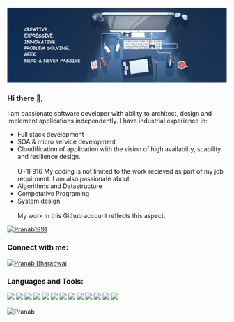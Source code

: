 ![Header](https://github.com/Pranab1991/Pranab1991/blob/main/asset/headerBanner.png "Header")

### Hi there 👋,

I am passionate software developer with ability to architect, design and implement applications independently. I have industrial experience in:
- Full stack development
- SOA & micro service development
- Cloudification of application with the vision of high availabilty, scability and resilience design.<br><br>
U+1F916 My coding is not limited to the work recieved as part of my job requirment. I am also passionate about: 
- Algorithms and Datastructure
- Competative Programing
- System design<br><br>
My work in this Github account reflects this aspect.  

<p align="left"> <a href="https://github.com/ryo-ma/github-profile-trophy"><img src="https://github-profile-trophy.vercel.app/?username=Pranab1991" alt="Pranab1991" /></a> </p>

<h3 align="left">Connect with me:</h3>
<p align="left">
<a href="https://www.linkedin.com/in/pranab-bharadwaj-237887176" target="blank"><img align="center" src="https://raw.githubusercontent.com/rahuldkjain/github-profile-readme-generator/master/src/images/icons/Social/linked-in-alt.svg" alt="Pranab Bharadwaj" height="30" width="40" /></a>
</p>

<h3 align="left">Languages and Tools:</h3>

![](https://img.shields.io/badge/OS-Linux-informational?style=flat&logo=linux&logoColor=white&color=2bbc8a)
![](https://img.shields.io/badge/Editor-IntelliJ_IDEA-informational?style=flat&logo=intellij-idea&logoColor=white&color=2bbc8a)
![](https://img.shields.io/badge/Code-Java-informational?style=flat&logo=java&logoColor=white&color=2bbc8a)
![](https://img.shields.io/badge/Code-Springboot-informational?style=flat&logo=springboot&logoColor=white&color=2bbc8a)
![](https://img.shields.io/badge/Code-JavaScript-informational?style=flat&logo=javascript&logoColor=white&color=2bbc8a)
![](https://img.shields.io/badge/Code-TypeScript-informational?style=flat&logo=typescript&logoColor=white&color=2bbc8a)
![](https://img.shields.io/badge/Code-Angular-informational?style=flat&logo=angular&logoColor=white&color=2bbc8a)
![](https://img.shields.io/badge/Shell-Bash-informational?style=flat&logo=gnu-bash&logoColor=white&color=2bbc8a)
![](https://img.shields.io/badge/Tools-PostgreSQL-informational?style=flat&logo=postgresql&logoColor=white&color=2bbc8a)
![](https://img.shields.io/badge/Tools-Oracle-informational?style=flat&logo=oracle&logoColor=white&color=2bbc8a)
![](https://img.shields.io/badge/Tools-MongoDB-informational?style=flat&logo=mongodb&logoColor=white&color=2bbc8a)
![](https://img.shields.io/badge/Tools-Docker-informational?style=flat&logo=docker&logoColor=white&color=2bbc8a)
![](https://img.shields.io/badge/Cloud-AWS-informational?style=flat&logo=aws&logoColor=white&color=2bbc8a)
<p><img align="center" src="https://github-readme-stats.vercel.app/api/top-langs?username=Pranab1991&show_icons=true&locale=en&layout=compact" alt="Pranab" /></p>
<!--
**Pranab1991/Pranab1991** is a ✨ _special_ ✨ repository because its `README.md` (this file) appears on your GitHub profile.

Here are some ideas to get you started:

- 🔭 I’m currently working on ...
- 🌱 I’m currently learning ...
- 👯 I’m looking to collaborate on ...
- 🤔 I’m looking for help with ...
- 💬 Ask me about ...
- 📫 How to reach me: ...
- 😄 Pronouns: ...
- ⚡ Fun fact: ...
-->
